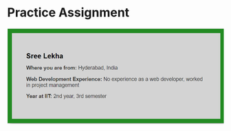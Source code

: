 # Practice Assignment

!["Practice Assignmnet"](./Images/Practice%20Assign.png "Practice Assignment")